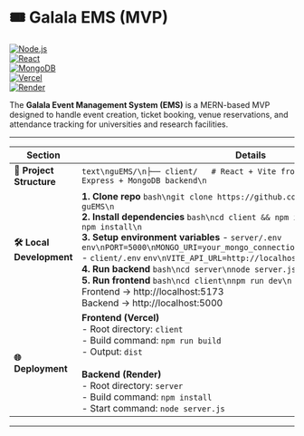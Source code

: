 # 🎟️ Galala EMS (MVP)

[![Node.js](https://img.shields.io/badge/Node.js-20.x-green?logo=node.js)](https://nodejs.org/)  
[![React](https://img.shields.io/badge/React-19-blue?logo=react)](https://react.dev/)  
[![MongoDB](https://img.shields.io/badge/MongoDB-Atlas-success?logo=mongodb)](https://www.mongodb.com/atlas)  
[![Vercel](https://img.shields.io/badge/Frontend-Vercel-black?logo=vercel)](https://vercel.com/)  
[![Render](https://img.shields.io/badge/Backend-Render-blueviolet?logo=render)](https://render.com/)  

The **Galala Event Management System (EMS)** is a MERN-based MVP designed to handle event creation, ticket booking, venue reservations, and attendance tracking for universities and research facilities.

---

| Section | Details |
|---------|---------|
| **📂 Project Structure** | ```text\nguEMS/\n├── client/   # React + Vite frontend\n└── server/   # Express + MongoDB backend\n``` |
| **🛠️ Local Development** | **1. Clone repo**  ```bash\ngit clone https://github.com/ZiadH121/guEMS.git\ncd guEMS\n``` <br> **2. Install dependencies**  ```bash\ncd client && npm install\ncd ../server && npm install\n``` <br> **3. Setup environment variables**  - `server/.env`  ```env\nPORT=5000\nMONGO_URI=your_mongo_connection\nJWT_SECRET=your_secret\n```  - `client/.env`  ```env\nVITE_API_URL=http://localhost:5000/api\n``` <br> **4. Run backend**  ```bash\ncd server\nnode server.js\n``` <br> **5. Run frontend**  ```bash\ncd client\nnpm run dev\n``` <br> Frontend → http://localhost:5173 <br> Backend → http://localhost:5000 |
| **🌐 Deployment** | **Frontend (Vercel)** <br> - Root directory: `client` <br> - Build command: `npm run build` <br> - Output: `dist` <br><br> **Backend (Render)** <br> - Root directory: `server` <br> - Build command: `npm install` <br> - Start command: `node server.js` |

---
